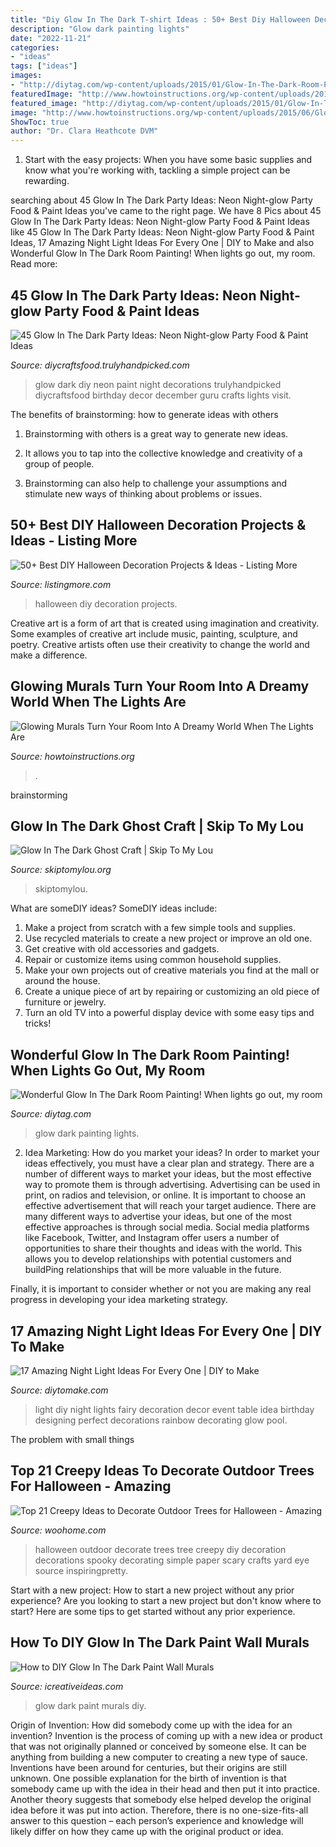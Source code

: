 ```yaml
---
title: "Diy Glow In The Dark T-shirt Ideas : 50+ Best Diy Halloween Decoration Projects &amp; Ideas"
description: "Glow dark painting lights"
date: "2022-11-21"
categories:
- "ideas"
tags: ["ideas"]
images:
- "http://diytag.com/wp-content/uploads/2015/01/Glow-In-The-Dark-Room-Painting-17-600x896.jpg"
featuredImage: "http://www.howtoinstructions.org/wp-content/uploads/2015/06/Glow-In-The-Dark-Room-Painting-15-600x400.jpg"
featured_image: "http://diytag.com/wp-content/uploads/2015/01/Glow-In-The-Dark-Room-Painting-17-600x896.jpg"
image: "http://www.howtoinstructions.org/wp-content/uploads/2015/06/Glow-In-The-Dark-Room-Painting-15-600x400.jpg"
ShowToc: true
author: "Dr. Clara Heathcote DVM"
---
```



1. Start with the easy projects: When you have some basic supplies and know what you're working with, tackling a simple project can be rewarding.

	

		
searching about 45 Glow In The Dark Party Ideas: Neon Night-glow Party Food &amp; Paint Ideas you've came to the right page. We have 8 Pics about 45 Glow In The Dark Party Ideas: Neon Night-glow Party Food &amp; Paint Ideas like 45 Glow In The Dark Party Ideas: Neon Night-glow Party Food &amp; Paint Ideas, 17 Amazing Night Light Ideas For Every One | DIY to Make and also Wonderful Glow In The Dark Room Painting! When lights go out, my room. Read more:
		
    
## 45 Glow In The Dark Party Ideas: Neon Night-glow Party Food &amp; Paint Ideas

<img loading=lazy src="http://diycraftsfood.trulyhandpicked.com/wp-content/uploads/2018/12/DIY-Glow-in-the-dark-party-ideas-food-decor-face-body-paint-1.jpg" onerror="this.onerror=null;this.src='https://tse4.mm.bing.net/th?id=OIP.8lCtq3Eekig7bIuj-X3lxgHaSh&amp;pid=15.1';" alt="45 Glow In The Dark Party Ideas: Neon Night-glow Party Food &amp; Paint Ideas">

_Source: diycraftsfood.trulyhandpicked.com_

>glow dark diy neon paint night decorations trulyhandpicked diycraftsfood birthday decor december guru crafts lights visit. 

	

The benefits of brainstorming: how to generate ideas with others
1. Brainstorming with others is a great way to generate new ideas.
2. It allows you to tap into the collective knowledge and creativity of a group of people.

3. Brainstorming can also help to challenge your assumptions and stimulate new ways of thinking about problems or issues.

    
## 50+ Best DIY Halloween Decoration Projects &amp; Ideas - Listing More

<img loading=lazy src="http://www.listingmore.com/wp-content/uploads/2017/09/28-diy-halloween-decoration-ideas.jpg" onerror="this.onerror=null;this.src='https://tse3.mm.bing.net/th?id=OIP.Y-gY6CfmvQJshtBRA3CXNAHaLH&amp;pid=15.1';" alt="50+ Best DIY Halloween Decoration Projects &amp; Ideas - Listing More">

_Source: listingmore.com_

>halloween diy decoration projects. 

	

Creative art is a form of art that is created using imagination and creativity. Some examples of creative art include music, painting, sculpture, and poetry. Creative artists often use their creativity to change the world and make a difference.

    
## Glowing Murals Turn Your Room Into A Dreamy World When The Lights Are

<img loading=lazy src="http://www.howtoinstructions.org/wp-content/uploads/2015/06/Glow-In-The-Dark-Room-Painting-15-600x400.jpg" onerror="this.onerror=null;this.src='https://tse1.mm.bing.net/th?id=OIP.3222nNuFBfXnFnhwn_L_-wHaE8&amp;pid=15.1';" alt="Glowing Murals Turn Your Room Into A Dreamy World When The Lights Are">

_Source: howtoinstructions.org_

>. 

	
 brainstorming

    
## Glow In The Dark Ghost Craft | Skip To My Lou

<img loading=lazy src="https://www.skiptomylou.org/wp-content/uploads/2015/10/Glow-in-the-dark-ghost-craft.jpg" onerror="this.onerror=null;this.src='https://tse4.mm.bing.net/th?id=OIP.l9XMktWup5RSxXZVgmkVlQHaLH&amp;pid=15.1';" alt="Glow In The Dark Ghost Craft | Skip To My Lou">

_Source: skiptomylou.org_

>skiptomylou. 

	

What are someDIY ideas?
SomeDIY ideas include:
1. Make a project from scratch with a few simple tools and supplies. 
2. Use recycled materials to create a new project or improve an old one. 
3. Get creative with old accessories and gadgets. 
4. Repair or customize items using common household supplies. 
5. Make your own projects out of creative materials you find at the mall or around the house. 
6. Create a unique piece of art by repairing or customizing an old piece of furniture or jewelry. 
7. Turn an old TV into a powerful display device with some easy tips and tricks!

    
## Wonderful Glow In The Dark Room Painting! When Lights Go Out, My Room

<img loading=lazy src="http://diytag.com/wp-content/uploads/2015/01/Glow-In-The-Dark-Room-Painting-17-600x896.jpg" onerror="this.onerror=null;this.src='https://tse1.mm.bing.net/th?id=OIP.xvzqT0ebkHrJ-MC9JOWsPAHaLD&amp;pid=15.1';" alt="Wonderful Glow In The Dark Room Painting! When lights go out, my room">

_Source: diytag.com_

>glow dark painting lights. 

	

2. Idea Marketing: How do you market your ideas?
In order to market your ideas effectively, you must have a clear plan and strategy. There are a number of different ways to market your ideas, but the most effective way to promote them is through advertising. Advertising can be used in print, on radios and television, or online. It is important to choose an effective advertisement that will reach your target audience.
There are many different ways to advertise your ideas, but one of the most effective approaches is through social media. Social media platforms like Facebook, Twitter, and Instagram offer users a number of opportunities to share their thoughts and ideas with the world. This allows you to develop relationships with potential customers and buildPing relationships that will be more valuable in the future.

Finally, it is important to consider whether or not you are making any real progress in developing your idea marketing strategy.

    
## 17 Amazing Night Light Ideas For Every One | DIY To Make

<img loading=lazy src="http://www.diytomake.com/wp-content/uploads/2017/02/Kids-Party-Night-Light-Idea.jpg" onerror="this.onerror=null;this.src='https://tse3.mm.bing.net/th?id=OIP.S6aV2hxMmoMU24GB_BC98wHaLL&amp;pid=15.1';" alt="17 Amazing Night Light Ideas For Every One | DIY to Make">

_Source: diytomake.com_

>light diy night lights fairy decoration decor event table idea birthday designing perfect decorations rainbow decorating glow pool. 

	

The problem with small things
 

    
## Top 21 Creepy Ideas To Decorate Outdoor Trees For Halloween - Amazing

<img loading=lazy src="http://www.woohome.com/wp-content/uploads/2016/09/decorate-outdoor-tree-for-halloween-13.jpg" onerror="this.onerror=null;this.src='https://tse1.mm.bing.net/th?id=OIP.gYp49yU-Dq7yOMXh0Y2F3AHaJ4&amp;pid=15.1';" alt="Top 21 Creepy Ideas to Decorate Outdoor Trees for Halloween - Amazing">

_Source: woohome.com_

>halloween outdoor decorate trees tree creepy diy decoration decorations spooky decorating simple paper scary crafts yard eye source inspiringpretty. 

	

Start with a new project: How to start a new project without any prior experience?
Are you looking to start a new project but don't know where to start? Here are some tips to get started without any prior experience.

    
## How To DIY Glow In The Dark Paint Wall Murals

<img loading=lazy src="https://www.icreativeideas.com/wp-content/uploads/2014/08/How-to-DIY-Glow-In-The-Dark-Paint-Wall-Murals-4.jpg" onerror="this.onerror=null;this.src='https://tse2.mm.bing.net/th?id=OIP.Nb8ueCrO0kPEsxjXsfNJzwHaD8&amp;pid=15.1';" alt="How to DIY Glow In The Dark Paint Wall Murals">

_Source: icreativeideas.com_

>glow dark paint murals diy. 

	

Origin of Invention: How did somebody come up with the idea for an invention?
Invention is the process of coming up with a new idea or product that was not originally planned or conceived by someone else. It can be anything from building a new computer to creating a new type of sauce. Inventions have been around for centuries, but their origins are still unknown. One possible explanation for the birth of invention is that somebody came up with the idea in their head and then put it into practice. Another theory suggests that somebody else helped develop the original idea before it was put into action. Therefore, there is no one-size-fits-all answer to this question – each person’s experience and knowledge will likely differ on how they came up with the original product or idea.

